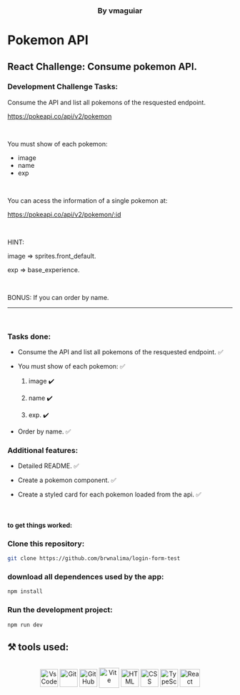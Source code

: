 <h3 style="display: block" align = "center"> By vmaguiar </ h3>

# Pokemon API

## React Challenge: Consume pokemon API.


### Development Challenge Tasks:
Consume the API and list all pokemons of the resquested endpoint. </p>
https://pokeapi.co/api/v2/pokemon

<br>

You must show of each pokemon:
 - image
 - name
 - exp

<br>

You can acess the information of a single pokemon at: </p>
https://pokeapi.co/api/v2/pokemon/:id

<br>

HINT: </p>
image => sprites.front_default. </p>
exp => base_experience. </p><br>

BONUS: If you can order by name. </p>

<hr><br>

### Tasks done:
* Consume the API and list all pokemons of the resquested endpoint.  ✅</p> 
* You must show of each pokemon: ✅</p>
  1. image ✔️</p>
  2. name ✔️</p>
  3. exp. ✔️</p>
* Order by name. ✅</p>

### Additional features:

* Detailed README. ✅</p>
* Create a pokemon component. ✅</p>
* Create a styled card for each pokemon loaded from the api. ✅</p><br>

#### to get things worked:

### Clone this repository:

```bash 
git clone https://github.com/brwnalima/login-form-test
```

### download all dependences used by the app:

```bash 
npm install
```

### Run the development project:

```bash 
npm run dev
```

## ⚒️  tools used:

</div>


 <div style="display: inline_block" align = "center"><br>

  <img align="center" alt="VsCode " height="40" width="40" src="https://cdn.icon-icons.com/icons2/2107/PNG/512/file_type_vscode_icon_130084.png" />
  <img align="center" alt="Git" height="40" width="40" src="https://git-scm.com/images/logos/downloads/Git-Icon-1788C.png" />
  <img align="center" alt="GitHub" height="40" width="40" src="https://cdn-icons-png.flaticon.com/512/25/25231.png" />
  <img align="center" alt="Vite" height="45" width="45" src="https://cdn.worldvectorlogo.com/logos/vitejs.svg" />
  <img align="center" alt="HTML" height="40" width="40" src="https://cdn.jsdelivr.net/gh/devicons/devicon/icons/html5/html5-original.svg" />
  <img align="center" alt="CSS" height="40" width="40" src="https://cdn.jsdelivr.net/gh/devicons/devicon/icons/css3/css3-original.svg"/>
  <img align="center" alt="TypeScript" height="40" width="40" src="https://cdn.worldvectorlogo.com/logos/typescript.svg" />
  <img align="center" alt="React " height="40" width="45" src="https://upload.wikimedia.org/wikipedia/commons/thumb/a/a7/React-icon.svg/2300px-React-icon.svg.png" />
            
</div>
